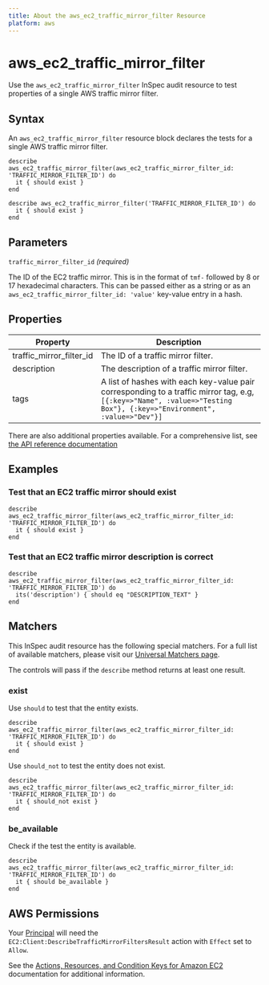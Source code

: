 ```yaml
---
title: About the aws_ec2_traffic_mirror_filter Resource
platform: aws
---
```


# aws\_ec2\_traffic\_mirror\_filter

Use the `aws_ec2_traffic_mirror_filter` InSpec audit resource to test properties of a single AWS traffic mirror filter.

## Syntax

An `aws_ec2_traffic_mirror_filter` resource block declares the tests for a single AWS traffic mirror filter.

    describe aws_ec2_traffic_mirror_filter(aws_ec2_traffic_mirror_filter_id: 'TRAFFIC_MIRROR_FILTER_ID') do
      it { should exist }
    end

    describe aws_ec2_traffic_mirror_filter('TRAFFIC_MIRROR_FILTER_ID') do
      it { should exist }
    end

## Parameters

`traffic_mirror_filter_id` _(required)_

The ID of the EC2 traffic mirror. This is in the format of `tmf-` followed by 8 or 17 hexadecimal characters.
This can be passed either as a string or as an `aws_ec2_traffic_mirror_filter_id: 'value'` key-value entry in a hash.

## Properties

|Property                     | Description|
| ---                         | --- |
|traffic_mirror_filter_id     | The ID of a traffic mirror filter.|
|description                  | The description of a traffic mirror filter.|
|tags                         | A list of hashes with each key-value pair corresponding to a traffic mirror tag, e.g, `[{:key=>"Name", :value=>"Testing Box"}, {:key=>"Environment", :value=>"Dev"}]`|

There are also additional properties available. For a comprehensive list, see [the API reference documentation](https://docs.aws.amazon.com/AWSEC2/latest/APIReference/API_TrafficMirrorFilter.html)

## Examples

### Test that an EC2 traffic mirror should exist

    describe aws_ec2_traffic_mirror_filter(aws_ec2_traffic_mirror_filter_id: 'TRAFFIC_MIRROR_FILTER_ID') do
      it { should exist }
    end

### Test that an EC2 traffic mirror description is correct

    describe aws_ec2_traffic_mirror_filter(aws_ec2_traffic_mirror_filter_id: 'TRAFFIC_MIRROR_FILTER_ID') do
      its('description') { should eq "DESCRIPTION_TEXT" }
    end

## Matchers

This InSpec audit resource has the following special matchers. For a full list of available matchers, please visit our [Universal Matchers page](https://www.inspec.io/docs/reference/matchers/).

The controls will pass if the `describe` method returns at least one result.

### exist

Use `should` to test that the entity exists.

    describe aws_ec2_traffic_mirror_filter(aws_ec2_traffic_mirror_filter_id: 'TRAFFIC_MIRROR_FILTER_ID') do
      it { should exist }
    end

Use `should_not` to test the entity does not exist.

    describe aws_ec2_traffic_mirror_filter(aws_ec2_traffic_mirror_filter_id: 'TRAFFIC_MIRROR_FILTER_ID') do
      it { should_not exist }
    end

### be_available

Check if the test the entity is available.

    describe aws_ec2_traffic_mirror_filter(aws_ec2_traffic_mirror_filter_id: 'TRAFFIC_MIRROR_FILTER_ID') do
      it { should be_available }
    end

## AWS Permissions

Your [Principal](https://docs.aws.amazon.com/IAM/latest/UserGuide/intro-structure.html#intro-structure-principal) will need the `EC2:Client:DescribeTrafficMirrorFiltersResult` action with `Effect` set to `Allow`.

See the [Actions, Resources, and Condition Keys for Amazon EC2](https://docs.aws.amazon.com/IAM/latest/UserGuide/list_amazonec2.html) documentation for additional information.
